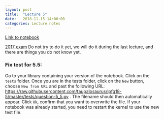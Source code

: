 ```yaml
---
layout: post
title:  "Lecture 5"
date:   2018-11-15 14:00:00
categories: Lecture notes
---
```


[Link to notebook](https://notebooks.azure.com/nbarral/libraries/introprog-lect5)





[2017 exam](https://notebooks.azure.com/nbarral/libraries/introprog-exam2017) Do not try to do it yet, we will do it during the last lecture, and there are things you do not know yet.


### Fix test for 5.5:

Go to your library containing your version of the notebook. Click on the `tests` folder. Once you are in the tests folder, click on the `New` button, choose `New from URL` and past the following URL: https://raw.githubusercontent.com/taupalosaurus/ipfg18-5/master/tests/question-5_5.py . The filename should then automatically appear. Click `Ok`, confirm that you want to overwrite the file. If your notebook was already started, you need to restart the kernel to use the new test file.
